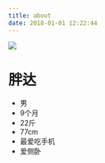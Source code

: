 ```yaml
---
title: about
date: 2018-01-01 12:22:44
---
```

![](//20170326.com/panda-20171228-2.jpeg)
# 胖达
- 男
- 9个月
- 22斤
- 77cm
- 最爱吃手机
- 爱侧卧